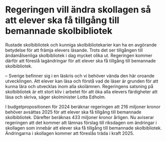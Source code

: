 # Regeringen vill ändra skollagen så att elever ska få tillgång till bemannade skolbibliotek

Rustade skolbibliotek och kunniga skolbibliotekarier kan ha en avgörande betydelse för att främja elevers läsande. Trots det ser tillgången till ändamålsenliga skolbibliotek i dag mycket olika ut. Regeringen kommer därför att föreslå lagändringar för att elever ska få tillgång till bemannade skolbibliotek.

– Sverige befinner sig i en läskris och vi behöver vända den här oroande utvecklingen. Att elever kan läsa och förstå vad de läser är grunden för att kunna lära och utvecklas inom alla skolämnen. Regeringens satsning på skolbibliotek är ett stort kliv i arbetet för att öka alla elevers färdigheter att läsa och skriva, säger skolminister Lotta Edholm.

I budgetpropositionen för 2024 beräknar regeringen att 216 miljoner kronor behöver avsättas 2025 för att elever ska få tillgång till bemannade skolbibliotek. Därefter beräknas 433 miljoner kronor årligen. Nu aviserar regeringen att det kommer att lämnas förslag till riksdagen om ändringar i skollagen som innebär att elever ska få tillgång till bemannade skolbibliotek. Ändringarna i skollagen kommer att föreslås träda i kraft 2025.

